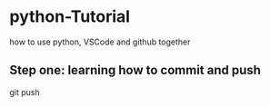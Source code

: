 # python-Tutorial
how to use python, VSCode and github together

## Step one: learning how to commit and push
git push